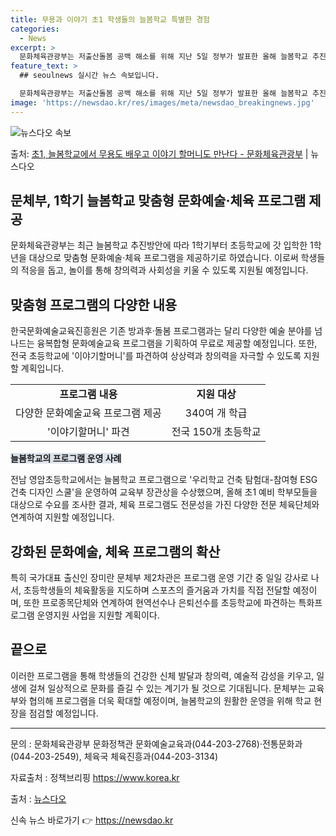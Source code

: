 ```yaml
---
title: 무용과 이야기 초1 학생들의 늘봄학교 특별한 경험
categories:
  - News
excerpt: >
  문화체육관광부는 저출산돌봄 공백 해소를 위해 지난 5일 정부가 발표한 올해 늘봄학교 추진방안에 따라 1학기부…
feature_text: >
  ## seoulnews 실시간 뉴스 속보입니다.

  문화체육관광부는 저출산돌봄 공백 해소를 위해 지난 5일 정부가 발표한 올해 늘봄학교 추진방안에 따라 1학기부…
image: 'https://newsdao.kr/res/images/meta/newsdao_breakingnews.jpg'
---
```


![뉴스다오 속보](https://newsdao.kr/res/images/meta/newsdao_breakingnews.jpg)

<p>출처: <a href="https://newsdao.kr/3253" rel="dofollow">초1, 늘봄학교에서 무용도 배우고 이야기 할머니도 만난다 - 문화체육관광부</a> | 뉴스다오</p>

<h2>문체부, 1학기 늘봄학교 맞춤형 문화예술·체육 프로그램 제공</h2>

<p data-ke-size="size16">문화체육관광부는 최근 늘봄학교 추진방안에 따라 1학기부터 초등학교에 갓 입학한 1학년을 대상으로 맞춤형 문화예술·체육 프로그램을 제공하기로 하였습니다. 이로써 학생들의 적응을 돕고, 놀이를 통해 창의력과 사회성을 키울 수 있도록 지원될 예정입니다.</p>

<h2 data-ke-size="size26">맞춤형 프로그램의 다양한 내용</h2>

<p data-ke-size="size16">한국문화예술교육진흥원은 기존 방과후·돌봄 프로그램과는 달리 다양한 예술 분야를 넘나드는 융복합형 문화예술교육 프로그램을 기획하여 무료로 제공할 예정입니다. 또한, 전국 초등학교에 '이야기할머니'를 파견하여 상상력과 창의력을 자극할 수 있도록 지원할 계획입니다.</p>

<table>
	<tr>
		<td style="text-align: center; height: 17px;"><b>프로그램 내용</b></td>
		<td style="text-align: center; height: 17px;"><b>지원 대상</b></td>
	</tr>
	<tr>
		<td style="text-align: center; height: 17px;">다양한 문화예술교육 프로그램 제공</td>
		<td style="text-align: center; height: 17px;">340여 개 학급</td>
	</tr>
	<tr>
		<td style="text-align: center; height: 17px;">'이야기할머니' 파견</td>
		<td style="text-align: center; height: 17px;">전국 150개 초등학교</td>
	</tr>
</table>

<b><span style="background-color: #21538527;">늘봄학교의 프로그램 운영 사례</span></b>

<p data-ke-size="size16">전남 영암초등학교에서는 늘봄학교 프로그램으로 '우리학교 건축 탐험대-참여형 ESG 건축 디자인 스쿨'을 운영하여 교육부 장관상을 수상했으며, 올해 초1 예비 학부모들을 대상으로 수요를 조사한 결과, 체육 프로그램도 전문성을 가진 다양한 전문 체육단체와 연계하여 지원할 예정입니다.</p>

<h2 data-ke-size="size26">강화된 문화예술, 체육 프로그램의 확산</h2>

<p data-ke-size="size16">특히 국가대표 출신인 장미란 문체부 제2차관은 프로그램 운영 기간 중 일일 강사로 나서, 초등학생들의 체육활동을 지도하며 스포츠의 즐거움과 가치를 직접 전달할 예정이며, 또한 프로종목단체와 연계하여 현역선수나 은퇴선수를 초등학교에 파견하는 특화프로그램 운영지원 사업을 지원할 계획이다.</p>

<h2 data-ke-size="size26">끝으로</h2>

<p data-ke-size="size16">이러한 프로그램을 통해 학생들의 건강한 신체 발달과 창의력, 예술적 감성을 키우고, 일생에 걸쳐 일상적으로 문화를 즐길 수 있는 계기가 될 것으로 기대됩니다. 문체부는 교육부와 협의해 프로그램을 더욱 확대할 예정이며, 늘봄학교의 원활한 운영을 위해 학교 현장을 점검할 예정입니다.</p>

<hr>

<p data-ke-size="size16">문의 : 문화체육관광부 문화정책관 문화예술교육과(044-203-2768)·전통문화과(044-203-2549), 체육국 체육진흥과(044-203-3134)</p>
<p data-ke-size="size16">자료출처 : 정책브리핑 <a href="https://https://www.korea.kr">https://www.korea.kr</a></p>
<p data-ke-size="size16">출처 : <a href="https://newsdao.kr/3253">뉴스다오</a></p> 

신속 뉴스 바로가기 👉 <a href="https://newsdao.kr" rel="dofollow">https://newsdao.kr</a>


